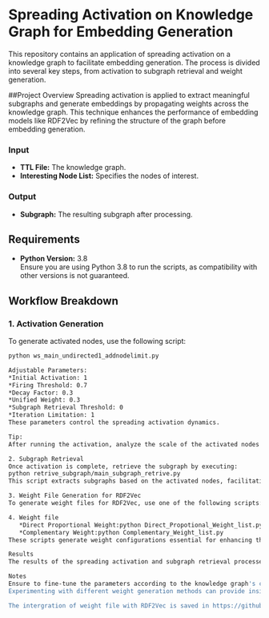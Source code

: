 # Spreading Activation on Knowledge Graph for Embedding Generation
This repository contains an application of spreading activation on a knowledge graph to facilitate embedding generation. The process is divided into several key steps, from activation to subgraph retrieval and weight generation.

##Project Overview
Spreading activation is applied to extract meaningful subgraphs and generate embeddings by propagating weights across the knowledge graph. This technique enhances the performance of embedding models like RDF2Vec by refining the structure of the graph before embedding generation.
### Input
- **TTL File:** The knowledge graph.
- **Interesting Node List:** Specifies the nodes of interest.

### Output
- **Subgraph:** The resulting subgraph after processing.

## Requirements

- **Python Version:** 3.8  
Ensure you are using Python 3.8 to run the scripts, as compatibility with other versions is not guaranteed.

## Workflow Breakdown

### 1. Activation Generation
To generate activated nodes, use the following script:
```bash
python ws_main_undirected1_addnodelimit.py

Adjustable Parameters:
*Initial Activation: 1
*Firing Threshold: 0.7
*Decay Factor: 0.3
*Unified Weight: 0.3
*Subgraph Retrieval Threshold: 0
*Iteration Limitation: 1
These parameters control the spreading activation dynamics.

Tip:
After running the activation, analyze the scale of the activated nodes using: python weightscale_analysis.py

2. Subgraph Retrieval
Once activation is complete, retrieve the subgraph by executing:
python retrive_subgraph/main_subgraph_retrive.py
This script extracts subgraphs based on the activated nodes, facilitating embedding generation on a refined subset of the knowledge graph.

3. Weight File Generation for RDF2Vec
To generate weight files for RDF2Vec, use one of the following scripts:

4. Weight file
   *Direct Proportional Weight:python Direct_Propotional_Weight_list.py
   *Complementary Weight:python Complementary_Weight_list.py
These scripts generate weight configurations essential for enhancing the performance of RDF2Vec embeddings.

Results
The results of the spreading activation and subgraph retrieval processes are presented in the attached result tables.

Notes
Ensure to fine-tune the parameters according to the knowledge graph's characteristics to achieve optimal performance.
Experimenting with different weight generation methods can provide insight into their impact on embedding quality.

The intergration of weight file with RDF2Vec is saved in https://github.com/Weiweihere/jRDF2Vec/tree/feature-updates
